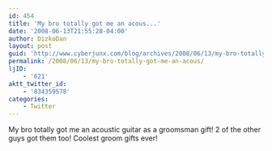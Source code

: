 ```yaml
---
id: 454
title: 'My bro totally got me an acous...'
date: '2008-06-13T21:55:28-04:00'
author: DizkoDan
layout: post
guid: 'http://www.cyberjunx.com/blog/archives/2008/06/13/my-bro-totally-got-me-an-acous/'
permalink: /2008/06/13/my-bro-totally-got-me-an-acous/
ljID:
    - '621'
aktt_twitter_id:
    - '834359578'
categories:
    - Twitter
---
```


My bro totally got me an acoustic guitar as a groomsman gift! 2 of the other guys got them too! Coolest groom gifts ever!